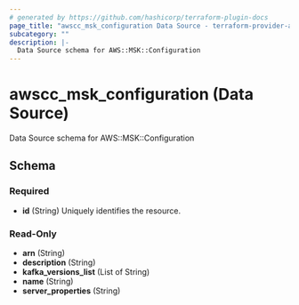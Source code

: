 ```yaml
---
# generated by https://github.com/hashicorp/terraform-plugin-docs
page_title: "awscc_msk_configuration Data Source - terraform-provider-awscc"
subcategory: ""
description: |-
  Data Source schema for AWS::MSK::Configuration
---
```


# awscc_msk_configuration (Data Source)

Data Source schema for AWS::MSK::Configuration



<!-- schema generated by tfplugindocs -->
## Schema

### Required

- **id** (String) Uniquely identifies the resource.

### Read-Only

- **arn** (String)
- **description** (String)
- **kafka_versions_list** (List of String)
- **name** (String)
- **server_properties** (String)


